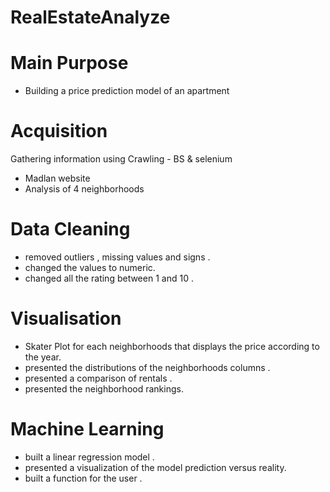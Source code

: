 # RealEstateAnalyze

# Main Purpose

* Building a price prediction model of an apartment

# Acquisition

Gathering information using  Crawling - BS & selenium

* Madlan website
* Analysis of 4 neighborhoods

# Data Cleaning

* removed outliers , missing values and signs .
* changed the values to numeric.
* changed  all the rating between 1 and 10 .

# Visualisation

* Skater Plot for each neighborhoods that displays the price according to the year.
* presented the distributions of the neighborhoods columns .
* presented a comparison of rentals .
* presented the neighborhood rankings.



# Machine Learning

* built a linear regression model .
* presented a visualization of the model prediction versus reality.
* built a function for the user .

